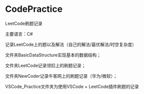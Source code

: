 # CodePractice
LeetCode刷题记录

主要语言：C#

记录LeetCode上的题以及解法（自己的解法/最优解法/时空复杂度）

文件夹BasicDataStructure实现基本的数据结构；

文件夹LeetCode记录领扣上的刷题记录；

文件夹NewCoder记录牛客网上的刷题记录（华为/微软）；

VSCode_Practice文件夹为使用VSCode + LeetCode插件刷题的记录
